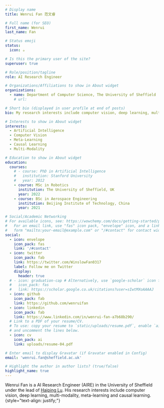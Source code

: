 ```yaml
---
# Display name
title: Wenrui Fan 范文睿

# Full name (for SEO)
first_name: Wenrui
last_name: Fan

# Status emoji
status:
  icon: ☕️

# Is this the primary user of the site?
superuser: true

# Role/position/tagline
role: AI Research Engineer

# Organizations/Affiliations to show in About widget
organizations:
  - name: Department of Computer Science, The University of Sheffield
    # url: 

# Short bio (displayed in user profile at end of posts)
bio: My research interests include computer vision, deep learning, multi-modality, meta-learning and causal learning in general.

# Interests to show in About widget
interests:
  - Artificial Intelligence
  - Computer Vision
  - Meta-Learning
  - Causal Learning
  - Multi-Modality

# Education to show in About widget
education:
  courses:
    # - course: PhD in Artificial Intelligence
    #   institution: Stanford University
    #   year: 2012
    - course: MSc in Robotics
      institution: The University of Sheffield, UK
      year: 2022
    - course: BSc in Aerospace Engineering
      institution: Beijing Institute of Technology, China
      year: 2021

# Social/Academic Networking
# For available icons, see: https://wowchemy.com/docs/getting-started/page-builder/#icons
#   For an email link, use "fas" icon pack, "envelope" icon, and a link in the
#   form "mailto:your-email@example.com" or "/#contact" for contact widget.
social:
  - icon: envelope
    icon_pack: fas
    link: '/#contact'
  - icon: twitter
    icon_pack: fab
    link: https://twitter.com/WinslowFan0317
    label: Follow me on Twitter
    display:
      header: true
  # - icon: graduation-cap # Alternatively, use `google-scholar` icon from `ai` icon pack
  #   icon_pack: fas
  #   link: https://scholar.google.co.uk/citations?user=sIwtMXoAAAAJ
  - icon: github
    icon_pack: fab
    link: https://github.com/wenruifan
  - icon: linkedin
    icon_pack: fab
    link: https://www.linkedin.com/in/wenrui-fan-a7b68b290/
  # Link to a PDF of your resume/CV.
  # To use: copy your resume to `static/uploads/resume.pdf`, enable `ai` icons in `params.yaml`,
  # and uncomment the lines below.
  - icon: cv
    icon_pack: ai
    link: uploads/resume-04.pdf

# Enter email to display Gravatar (if Gravatar enabled in Config)
email: 'wenrui.fan@sheffield.ac.uk'

# Highlight the author in author lists? (true/false)
highlight_name: true
---
```


Wenrui Fan is a AI Research Engineer (AIRE) in the University of Sheffield under the lead of [Haiping Lu](https://haipinglu.github.io/). His research interests include 
computer vision, deep learning, multi-modality, meta-learning and causal learning. 
{style="text-align: justify;"}
